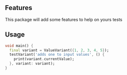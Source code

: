<!-- 
This README describes the package. If you publish this package to pub.dev,
this README's contents appear on the landing page for your package.

For information about how to write a good package README, see the guide for
[writing package pages](https://dart.dev/guides/libraries/writing-package-pages). 

For general information about developing packages, see the Dart guide for
[creating packages](https://dart.dev/guides/libraries/create-library-packages)
and the Flutter guide for
[developing packages and plugins](https://flutter.dev/developing-packages). 
-->

## Features

This package will add some features to help on yours tests


## Usage

```dart
void main() {
  final variant = ValueVariant({1, 2, 3, 4, 5});
  testVariant('adds one to input values', () {
    print(variant.currentValue);
  }, variant: variant);
}
```

